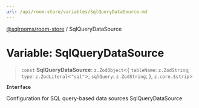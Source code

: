 ```yaml
---
url: /api/room-store/variables/SqlQueryDataSource.md
---
```

[@sqlrooms/room-store](../index.md) / SqlQueryDataSource

# Variable: SqlQueryDataSource

> `const` **SqlQueryDataSource**: `z.ZodObject`<{ `tableName`: `z.ZodString`; `type`: `z.ZodLiteral`<`"sql"`>; `sqlQuery`: `z.ZodString`; }, `z.core.$strip`>

**`Interface`**

Configuration for SQL query-based data sources
SqlQueryDataSource
